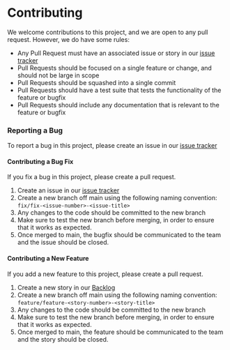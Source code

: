 # Contributing

We welcome contributions to this project, and we are open to any pull request. However, we do have some rules:

* Any Pull Request must have an associated issue or story in our [issue tracker]()
* Pull Requests should be focused on a single feature or change, and should not be large in scope
* Pull Requests should be squashed into a single commit
* Pull Requests should have a test suite that tests the functionality of the feature or bugfix
* Pull Requests should include any documentation that is relevant to the feature or bugfix

### Reporting a Bug
To report a bug in this project, please create an issue in our [issue tracker]()

#### Contributing a Bug Fix
If you fix a bug in this project, please create a pull request.

1. Create an issue in our [issue tracker]()
2. Create a new branch off main using the following naming convention: `fix/fix-<issue-number>-<issue-title>`
3. Any changes to the code should be committed to the new branch
4. Make sure to test the new branch before merging, in order to ensure that it works as expected.
5. Once merged to main, the bugfix should be communicated to the team and the issue should be closed.

#### Contributing a New Feature
If you add a new feature to this project, please create a pull request.

1. Create a new story in our [Backlog]()
2. Create a new branch off main using the following naming convention: `feature/feature-<story-number>-<story-title>`
3. Any changes to the code should be committed to the new branch
4. Make sure to test the new branch before merging, in order to ensure that it works as expected.
5. Once merged to main, the feature should be communicated to the team and the story should be closed.

